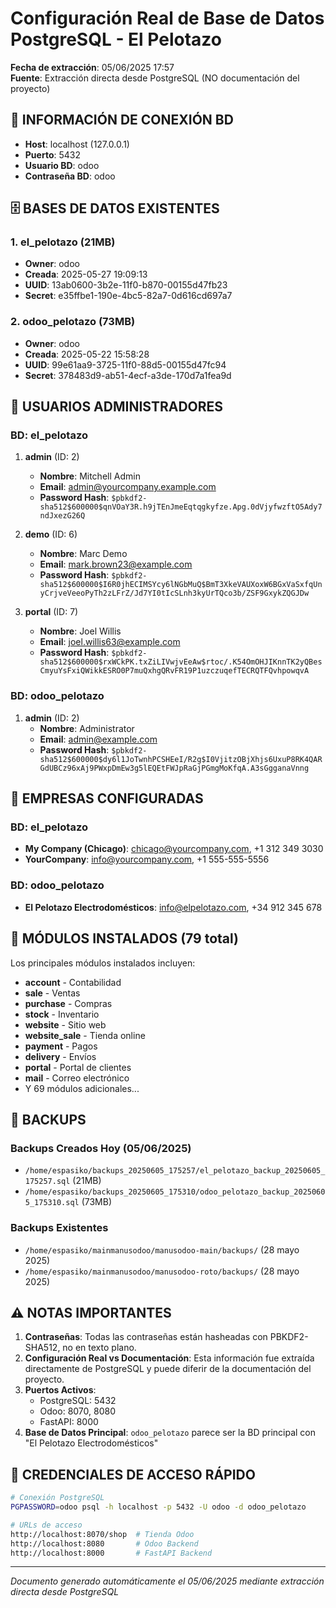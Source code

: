 # Configuración Real de Base de Datos PostgreSQL - El Pelotazo

**Fecha de extracción**: 05/06/2025 17:57  
**Fuente**: Extracción directa desde PostgreSQL (NO documentación del proyecto)

## 🔗 INFORMACIÓN DE CONEXIÓN BD

- **Host**: localhost (127.0.0.1)
- **Puerto**: 5432
- **Usuario BD**: odoo
- **Contraseña BD**: odoo

## 🗄️ BASES DE DATOS EXISTENTES

### 1. **el_pelotazo** (21MB)
- **Owner**: odoo
- **Creada**: 2025-05-27 19:09:13
- **UUID**: 13ab0600-3b2e-11f0-b870-00155d47fb23
- **Secret**: e35ffbe1-190e-4bc5-82a7-0d616cd697a7

### 2. **odoo_pelotazo** (73MB)
- **Owner**: odoo
- **Creada**: 2025-05-22 15:58:28
- **UUID**: 99e61aa9-3725-11f0-88d5-00155d47fc94
- **Secret**: 378483d9-ab51-4ecf-a3de-170d7a1fea9d

## 👥 USUARIOS ADMINISTRADORES

### BD: el_pelotazo
1. **admin** (ID: 2)
   - **Nombre**: Mitchell Admin
   - **Email**: admin@yourcompany.example.com
   - **Password Hash**: `$pbkdf2-sha512$600000$qnVOaY3R.h9jTEnJmeEqtqgkyfze.Apg.0dVjyfwzftO5Ady7ndJxezG26Q`

2. **demo** (ID: 6)
   - **Nombre**: Marc Demo
   - **Email**: mark.brown23@example.com
   - **Password Hash**: `$pbkdf2-sha512$600000$I6R0jhECIMSYcy6lNGbMuQ$BmT3XkeVAUXoxW6BGxVaSxfqUnyCrjveVeeoPyTh2zLFrZ/Jd7YI0tIcSLnh3kyUrTQco3b/ZSF9GxykZQGJDw`

3. **portal** (ID: 7)
   - **Nombre**: Joel Willis
   - **Email**: joel.willis63@example.com
   - **Password Hash**: `$pbkdf2-sha512$600000$rxWCkPK.txZiLIVwjvEeAw$rtoc/.K54OmOHJIKnnTK2yQBesCmyuYsFxiQWikkESRO0P7muQxhgQRvFR19P1uzczuqefTECRQTFQvhpowqvA`

### BD: odoo_pelotazo
1. **admin** (ID: 2)
   - **Nombre**: Administrator
   - **Email**: admin@example.com
   - **Password Hash**: `$pbkdf2-sha512$600000$dy6l1JoTwnhPCSHEeI/R2g$I0VjitzOBjXhjs6UxuP8RK4QARGdUBCz96xAj9PWxpDmEw3g5lEQEtFWJpRaGjPGmgMoKfqA.A3sGgganaVnng`

## 🏢 EMPRESAS CONFIGURADAS

### BD: el_pelotazo
- **My Company (Chicago)**: chicago@yourcompany.com, +1 312 349 3030
- **YourCompany**: info@yourcompany.com, +1 555-555-5556

### BD: odoo_pelotazo
- **El Pelotazo Electrodomésticos**: info@elpelotazo.com, +34 912 345 678

## 🔧 MÓDULOS INSTALADOS (79 total)

Los principales módulos instalados incluyen:
- **account** - Contabilidad
- **sale** - Ventas
- **purchase** - Compras
- **stock** - Inventario
- **website** - Sitio web
- **website_sale** - Tienda online
- **payment** - Pagos
- **delivery** - Envíos
- **portal** - Portal de clientes
- **mail** - Correo electrónico
- Y 69 módulos adicionales...

## 💾 BACKUPS

### Backups Creados Hoy (05/06/2025)
- `/home/espasiko/backups_20250605_175257/el_pelotazo_backup_20250605_175257.sql` (21MB)
- `/home/espasiko/backups_20250605_175310/odoo_pelotazo_backup_20250605_175310.sql` (73MB)

### Backups Existentes
- `/home/espasiko/mainmanusodoo/manusodoo-main/backups/` (28 mayo 2025)
- `/home/espasiko/mainmanusodoo/manusodoo-roto/backups/` (28 mayo 2025)

## ⚠️ NOTAS IMPORTANTES

1. **Contraseñas**: Todas las contraseñas están hasheadas con PBKDF2-SHA512, no en texto plano.
2. **Configuración Real vs Documentación**: Esta información fue extraída directamente de PostgreSQL y puede diferir de la documentación del proyecto.
3. **Puertos Activos**: 
   - PostgreSQL: 5432
   - Odoo: 8070, 8080
   - FastAPI: 8000
4. **Base de Datos Principal**: `odoo_pelotazo` parece ser la BD principal con "El Pelotazo Electrodomésticos"

## 🔐 CREDENCIALES DE ACCESO RÁPIDO

```bash
# Conexión PostgreSQL
PGPASSWORD=odoo psql -h localhost -p 5432 -U odoo -d odoo_pelotazo

# URLs de acceso
http://localhost:8070/shop  # Tienda Odoo
http://localhost:8080       # Odoo Backend
http://localhost:8000       # FastAPI Backend
```

---
*Documento generado automáticamente el 05/06/2025 mediante extracción directa desde PostgreSQL*
